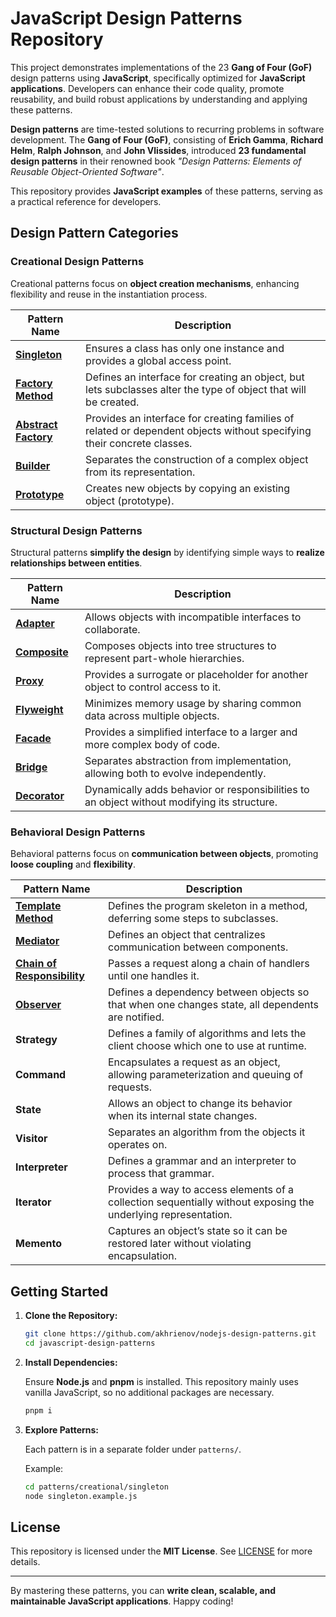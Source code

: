 # JavaScript Design Patterns Repository

This project demonstrates implementations of the 23 **Gang of Four (GoF)** design patterns using **JavaScript**, specifically optimized for **JavaScript applications**. Developers can enhance their code quality, promote reusability, and build robust applications by understanding and applying these patterns.

**Design patterns** are time-tested solutions to recurring problems in software development. The **Gang of Four (GoF)**, consisting of **Erich Gamma**, **Richard Helm**, **Ralph Johnson**, and **John Vlissides**, introduced **23 fundamental design patterns** in their renowned book *"Design Patterns: Elements of Reusable Object-Oriented Software"*.

This repository provides **JavaScript examples** of these patterns, serving as a practical reference for developers.

## Design Pattern Categories

### Creational Design Patterns

Creational patterns focus on **object creation mechanisms**, enhancing flexibility and reuse in the instantiation process.

| Pattern Name                                                                                    | Description                                                                                                      |
|-------------------------------------------------------------------------------------------------|------------------------------------------------------------------------------------------------------------------|
| **[Singleton](./patterns/creational/singleton/singleton.implementation.js)**                    | Ensures a class has only one instance and provides a global access point.                                         |
| **[Factory Method](./patterns/creational/factory-method/factory-method.implementation.js)**     | Defines an interface for creating an object, but lets subclasses alter the type of object that will be created.  |
| **[Abstract Factory](./patterns/creational/abstract-factory/abstract-factory.implementation.js)** | Provides an interface for creating families of related or dependent objects without specifying their concrete classes. |
| **[Builder](./patterns/creational/builder/builder.implementation.js)**                                                                                     | Separates the construction of a complex object from its representation.                                           |
| **[Prototype](./patterns/creational/prototype/prototype.implementation.js)**                                                                                   | Creates new objects by copying an existing object (prototype).                                                   |

### Structural Design Patterns

Structural patterns **simplify the design** by identifying simple ways to **realize relationships between entities**.

| Pattern Name                                                                 | Description                                                                                                           |
|------------------------------------------------------------------------------|-----------------------------------------------------------------------------------------------------------------------|
| **[Adapter](./patterns/structural/adapter/adapter.implementation.js)**       | Allows objects with incompatible interfaces to collaborate.                                                           |
| **[Composite](./patterns/structural/composite/composite.implementation.js)** | Composes objects into tree structures to represent part-whole hierarchies.                                             |
| **[Proxy](./patterns/structural/proxy/proxy.implementation.js)**             | Provides a surrogate or placeholder for another object to control access to it.                                       |
| **[Flyweight](./patterns/structural/flyweight/flyweight.implementation.js)** | Minimizes memory usage by sharing common data across multiple objects.                                                 |
| **[Facade](./patterns/structural/facade/facade.implementation.js)**          | Provides a simplified interface to a larger and more complex body of code.                                             |
| **[Bridge](./patterns/structural/bridge/bridge.implementation.js)**          | Separates abstraction from implementation, allowing both to evolve independently.                                      |
| **[Decorator](./patterns/structural/decorator/decorator.implementation.js)**    | Dynamically adds behavior or responsibilities to an object without modifying its structure.                           |

### Behavioral Design Patterns

Behavioral patterns focus on **communication between objects**, promoting **loose coupling** and **flexibility**.

| Pattern Name                                                                                   | Description                                                                                                 |
|------------------------------------------------------------------------------------------------|-----------------------------------------------------------------------------------------------------------------|
| **[Template Method](./patterns/behavioral/template-method/template-method.implementation.js)** | Defines the program skeleton in a method, deferring some steps to subclasses.                                |
| **[Mediator](./patterns/behavioral/mediator/mediator.implementation.js)**               | Defines an object that centralizes communication between components.                                         |
| **[Chain of Responsibility](./patterns/behavioral/chain-of-responsibility/chain-of-responsibility.implementation.js)**                                                                    | Passes a request along a chain of handlers until one handles it.                                             |
| **[Observer](./patterns/behavioral/observer/observer.implementation.js)**                                                                                   | Defines a dependency between objects so that when one changes state, all dependents are notified.            |
| **Strategy**                                                                                   | Defines a family of algorithms and lets the client choose which one to use at runtime.                      |
| **Command**                                                                                    | Encapsulates a request as an object, allowing parameterization and queuing of requests.                     |
| **State**                                                                                      | Allows an object to change its behavior when its internal state changes.                                     |
| **Visitor**                                                                                    | Separates an algorithm from the objects it operates on.                                                     |
| **Interpreter**                                                                                | Defines a grammar and an interpreter to process that grammar.                                                |
| **Iterator**                                                                                   | Provides a way to access elements of a collection sequentially without exposing the underlying representation.|
| **Memento**                                                                                    | Captures an object’s state so it can be restored later without violating encapsulation.                    |

## Getting Started

1. **Clone the Repository:**

   ```bash
   git clone https://github.com/akhrienov/nodejs-design-patterns.git
   cd javascript-design-patterns
   ```

2. **Install Dependencies:**

   Ensure **Node.js** and **pnpm** is installed. This repository mainly uses vanilla JavaScript, so no additional packages are necessary.

   ```bash
   pnpm i
   ```

3. **Explore Patterns:**

   Each pattern is in a separate folder under `patterns/`.

   Example:

   ```bash
   cd patterns/creational/singleton
   node singleton.example.js
   ```

## License

This repository is licensed under the **MIT License**. See [LICENSE](LICENSE) for more details.

---

By mastering these patterns, you can **write clean, scalable, and maintainable JavaScript applications**. Happy coding!

